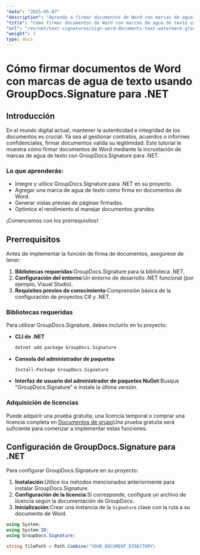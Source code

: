 ```yaml
---
"date": "2025-05-07"
"description": "Aprenda a firmar documentos de Word con marcas de agua de texto utilizando GroupDocs.Signature para .NET, garantizando la integridad y autenticidad del documento."
"title": "Cómo firmar documentos de Word con marcas de agua de texto usando GroupDocs.Signature para .NET"
"url": "/es/net/text-signatures/sign-word-documents-text-watermark-groupdocs-dotnet/"
"weight": 1
type: docs
---
```

# Cómo firmar documentos de Word con marcas de agua de texto usando GroupDocs.Signature para .NET

## Introducción
En el mundo digital actual, mantener la autenticidad e integridad de los documentos es crucial. Ya sea al gestionar contratos, acuerdos o informes confidenciales, firmar documentos valida su legitimidad. Este tutorial le muestra cómo firmar documentos de Word mediante la incrustación de marcas de agua de texto con GroupDocs.Signature para .NET.

### Lo que aprenderás:
- Integre y utilice GroupDocs.Signature para .NET en su proyecto.
- Agregar una marca de agua de texto como firma en documentos de Word.
- Generar vistas previas de páginas firmadas.
- Optimice el rendimiento al manejar documentos grandes.

¡Comencemos con los prerrequisitos!

## Prerrequisitos
Antes de implementar la función de firma de documentos, asegúrese de tener:
1. **Bibliotecas requeridas**:GroupDocs.Signature para la biblioteca .NET.
2. **Configuración del entorno**:Un entorno de desarrollo .NET funcional (por ejemplo, Visual Studio).
3. **Requisitos previos de conocimiento**:Comprensión básica de la configuración de proyectos C# y .NET.

### Bibliotecas requeridas
Para utilizar GroupDocs.Signature, debes incluirlo en tu proyecto:
- **CLI de .NET**
  ```bash
  dotnet add package GroupDocs.Signature
  ```
- **Consola del administrador de paquetes**
  ```
  Install-Package GroupDocs.Signature
  ```

- **Interfaz de usuario del administrador de paquetes NuGet**:Busque "GroupDocs.Signature" e instale la última versión.

### Adquisición de licencias
Puede adquirir una prueba gratuita, una licencia temporal o comprar una licencia completa en [Documentos de grupo](https://purchase.groupdocs.com/buy)Una prueba gratuita será suficiente para comenzar a implementar estas funciones.

## Configuración de GroupDocs.Signature para .NET
Para configurar GroupDocs.Signature en su proyecto:
1. **Instalación**:Utilice los métodos mencionados anteriormente para instalar GroupDocs.Signature.
2. **Configuración de la licencia**:Si corresponde, configure un archivo de licencia según la documentación de GroupDocs.
3. **Inicialización**:Crear una instancia de la `Signature` clase con la ruta a su documento de Word.

```csharp
using System;
using System.IO;
using GroupDocs.Signature;

string filePath = Path.Combine("YOUR_DOCUMENT_DIRECTORY\